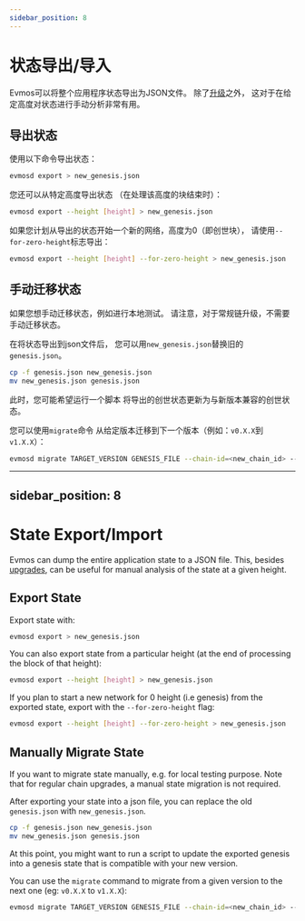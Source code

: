 ```yaml
---
sidebar_position: 8
---
```


# 状态导出/导入

Evmos可以将整个应用程序状态导出为JSON文件。
除了[升级](../../validate/upgrades)之外，
这对于在给定高度对状态进行手动分析非常有用。

## 导出状态

使用以下命令导出状态：

```bash
evmosd export > new_genesis.json
```

您还可以从特定高度导出状态
（在处理该高度的块结束时）：

```bash
evmosd export --height [height] > new_genesis.json
```

如果您计划从导出的状态开始一个新的网络，高度为0（即创世块），
请使用`--for-zero-height`标志导出：

```bash
evmosd export --height [height] --for-zero-height > new_genesis.json
```

## 手动迁移状态

如果您想手动迁移状态，例如进行本地测试。
请注意，对于常规链升级，不需要手动迁移状态。

在将状态导出到json文件后，
您可以用`new_genesis.json`替换旧的`genesis.json`。

```bash
cp -f genesis.json new_genesis.json
mv new_genesis.json genesis.json
```

此时，您可能希望运行一个脚本
将导出的创世状态更新为与新版本兼容的创世状态。

您可以使用`migrate`命令
从给定版本迁移到下一个版本（例如：`v0.X.X`到`v1.X.X`）：

```bash
evmosd migrate TARGET_VERSION GENESIS_FILE --chain-id=<new_chain_id> --genesis-time=<yyyy-mm-ddThh:mm:ssZ>
```


---
sidebar_position: 8
---

# State Export/Import

Evmos can dump the entire application state to a JSON file.
This, besides [upgrades](../../validate/upgrades),
can be useful for manual analysis of the state at a given height.

## Export State

Export state with:

```bash
evmosd export > new_genesis.json
```

You can also export state from a particular height
(at the end of processing the block of that height):

```bash
evmosd export --height [height] > new_genesis.json
```

If you plan to start a new network for 0 height (i.e genesis) from the exported state,
export with the `--for-zero-height` flag:

```bash
evmosd export --height [height] --for-zero-height > new_genesis.json
```

## Manually Migrate State

If you want to migrate state manually, e.g. for local testing purpose.
Note that for regular chain upgrades, a manual state migration is not required.

After exporting your state into a json file,
you can replace the old `genesis.json` with `new_genesis.json`.

```bash
cp -f genesis.json new_genesis.json
mv new_genesis.json genesis.json
```

At this point, you might want to run a script
to update the exported genesis into a genesis state
that is compatible with your new version.

You can use the `migrate` command to
migrate from a given version to the next one (eg: `v0.X.X` to `v1.X.X`):

```bash
evmosd migrate TARGET_VERSION GENESIS_FILE --chain-id=<new_chain_id> --genesis-time=<yyyy-mm-ddThh:mm:ssZ>
```
